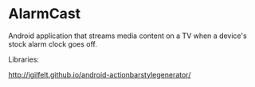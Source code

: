 AlarmCast
=========
Android application that streams media content on a TV when a device's stock alarm clock goes off. 

Libraries:

http://jgilfelt.github.io/android-actionbarstylegenerator/
